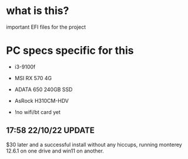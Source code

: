 # what is this?
important EFI files for the project

# PC specs specific for this
- i3-9100f
- MSI RX 570 4G
- ADATA 650 240GB SSD
- AsRock H310CM-HDV

- !no wifi/bt card yet


## 17:58 22/10/22 UPDATE
$30 later and a successful install without any hiccups, running monterey 12.6.1 on one drive and win11 on another.
